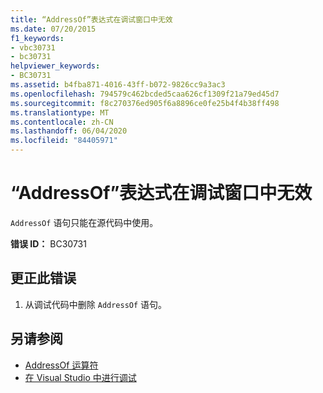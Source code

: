 ```yaml
---
title: “AddressOf”表达式在调试窗口中无效
ms.date: 07/20/2015
f1_keywords:
- vbc30731
- bc30731
helpviewer_keywords:
- BC30731
ms.assetid: b4fba871-4016-43ff-b072-9826cc9a3ac3
ms.openlocfilehash: 794579c462bcded5caa626cf1309f21a79ed45d7
ms.sourcegitcommit: f8c270376ed905f6a8896ce0fe25b4f4b38ff498
ms.translationtype: MT
ms.contentlocale: zh-CN
ms.lasthandoff: 06/04/2020
ms.locfileid: "84405971"
---
```

# <a name="addressof-expressions-are-not-valid-in-debug-windows"></a>“AddressOf”表达式在调试窗口中无效
`AddressOf` 语句只能在源代码中使用。  
  
 **错误 ID：** BC30731  
  
## <a name="to-correct-this-error"></a>更正此错误  
  
1. 从调试代码中删除 `AddressOf` 语句。  
  
## <a name="see-also"></a>另请参阅

- [AddressOf 运算符](../language-reference/operators/addressof-operator.md)
- [在 Visual Studio 中进行调试](/visualstudio/debugger/debugger-feature-tour)
